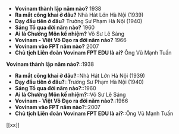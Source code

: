 - **Vovinam thành lập năm nào?** 1938
- **Ra mắt công khai ở đâu?** Nhà Hát Lớn Hà Nội (1939)
- **Dạy đầu tiên ở đâu?** Trường Sư Phạm Hà Nội (1940)
- **Sáng Tổ qua đời năm nào?** 1960
- **Ai là Chưởng Môn kế nhiệm?** Võ Sư Lê Sáng
- **Vovinam - Việt Võ Đạo ra đời năm nào?** 1966
- **Vovinam vào FPT năm nào?** 2007
- **Chủ tịch Liên đoàn Vovinam FPT EDU là ai?** Ông Vũ Mạnh Tuấn

**Vovinam thành lập năm nào?**::1938
- **Ra mắt công khai ở đâu?**::Nhà Hát Lớn Hà Nội (1939)
- **Dạy đầu tiên ở đâu?**::Trường Sư Phạm Hà Nội (1940)
- **Sáng Tổ qua đời năm nào?**::1960
- **Ai là Chưởng Môn kế nhiệm?**::Võ Sư Lê Sáng
- **Vovinam - Việt Võ Đạo ra đời năm nào?**::1966
- **Vovinam vào FPT năm nào?**::2007
- **Chủ tịch Liên đoàn Vovinam FPT EDU là ai?**::Ông Vũ Mạnh Tuấn

[[xx]]



